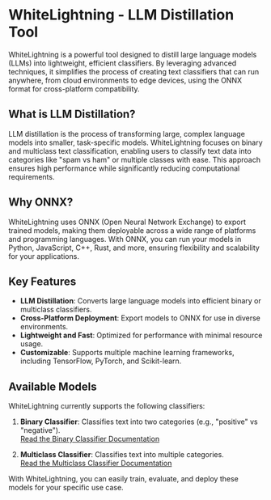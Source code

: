 # WhiteLightning - LLM Distillation Tool

WhiteLightning is a powerful tool designed to distill large language models (LLMs) into lightweight, efficient classifiers. By leveraging advanced techniques, it simplifies the process of creating text classifiers that can run anywhere, from cloud environments to edge devices, using the ONNX format for cross-platform compatibility.

## What is LLM Distillation?

LLM distillation is the process of transforming large, complex language models into smaller, task-specific models. WhiteLightning focuses on binary and multiclass text classification, enabling users to classify text data into categories like "spam vs ham" or multiple classes with ease. This approach ensures high performance while significantly reducing computational requirements.

## Why ONNX?

WhiteLightning uses ONNX (Open Neural Network Exchange) to export trained models, making them deployable across a wide range of platforms and programming languages. With ONNX, you can run your models in Python, JavaScript, C++, Rust, and more, ensuring flexibility and scalability for your applications.

## Key Features

- **LLM Distillation**: Converts large language models into efficient binary or multiclass classifiers.
- **Cross-Platform Deployment**: Export models to ONNX for use in diverse environments.
- **Lightweight and Fast**: Optimized for performance with minimal resource usage.
- **Customizable**: Supports multiple machine learning frameworks, including TensorFlow, PyTorch, and Scikit-learn.

## Available Models

WhiteLightning currently supports the following classifiers:

1. **Binary Classifier**: Classifies text into two categories (e.g., "positive" vs "negative").  
   [Read the Binary Classifier Documentation](BINARY_CLASSIFIER_AGENT.MD)

2. **Multiclass Classifier**: Classifies text into multiple categories.  
   [Read the Multiclass Classifier Documentation](MULTICLASS_CLASSIFIER_AGENT.MD)  

With WhiteLightning, you can easily train, evaluate, and deploy these models for your specific use case.